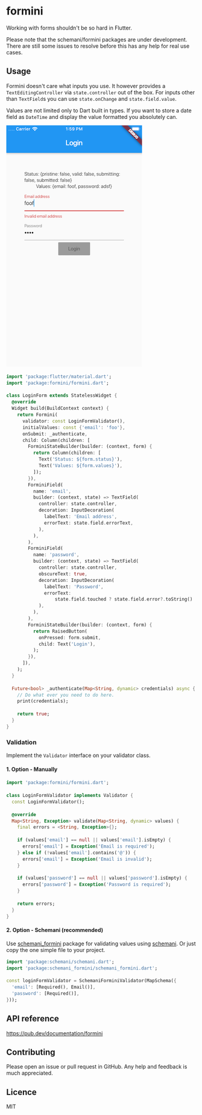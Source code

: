 # formini

Working with forms shouldn't be so hard in Flutter.

Please note that the schemani/formini packages are under development. There are still some issues to resolve before this has any help for real use cases.

## Usage

Formini doesn't care what inputs you use. It however provides a `TextEditingController` via `state.controller` out of the box. For inputs other than `TextField`s you can use `state.onChange` and `state.field.value`.

Values are not limited only to Dart built in types. If you want to store a date field as `DateTime` and display the value formatted you absolutely can.

![Login form using formini](https://raw.githubusercontent.com/vantageoy/formini/master/login-form.png)

```dart
import 'package:flutter/material.dart';
import 'package:formini/formini.dart';

class LoginForm extends StatelessWidget {
  @override
  Widget build(BuildContext context) {
    return Formini(
      validator: const LoginFormValidator(),
      initialValues: const {'email': 'foo'},
      onSubmit: _authenticate,
      child: Column(children: [
        ForminiStateBuilder(builder: (context, form) {
          return Column(children: [
            Text('Status: ${form.status}'),
            Text('Values: ${form.values}'),
          ]);
        }),
        ForminiField(
          name: 'email',
          builder: (context, state) => TextField(
            controller: state.controller,
            decoration: InputDecoration(
              labelText: 'Email address',
              errorText: state.field.errorText,
            ),
          ),
        ),
        ForminiField(
          name: 'password',
          builder: (context, state) => TextField(
            controller: state.controller,
            obscureText: true,
            decoration: InputDecoration(
              labelText: 'Password',
              errorText: 
                  state.field.touched ? state.field.error?.toString() : null,
            ),
          ),
        ),
        ForminiStateBuilder(builder: (context, form) {
          return RaisedButton(
            onPressed: form.submit,
            child: Text('Login'),
          );
        }),
      ]),
    );
  }

  Future<bool> _authenticate(Map<String, dynamic> credentials) async {
    // Do what ever you need to do here.
    print(credentials);
    
    return true;
  }
}
```

### Validation

Implement the `Validator` interface on your validator class.

#### 1. Option - Manually

```dart
import 'package:formini/formini.dart';

class LoginFormValidator implements Validator {
  const LoginFormValidator();

  @override
  Map<String, Exception> validate(Map<String, dynamic> values) {
    final errors = <String, Exception>{};

    if (values['email'] == null || values['email'].isEmpty) {
      errors['email'] = Exception('Email is required');
    } else if (!values['email'].contains('@')) {
      errors['email'] = Exception('Email is invalid');
    }

    if (values['password'] == null || values['password'].isEmpty) {
      errors['password'] = Exception('Password is required');
    }

    return errors;
  }
}
```

#### 2. Option - Schemani (recommended)

Use [schemani_formini](https://pub.dev/packages/schemani_formini) package for validating values using [schemani](https://pub.dev/packages/schemani). Or just copy the one simple file to your project.

```dart
import 'package:schemani/schemani.dart';
import 'package:schemani_formini/schemani_formini.dart';

const loginFormValidator = SchemaniForminiValidator(MapSchema({
  'email': [Required(), Email()],
  'password': [Required()],
}));
```

## API reference

https://pub.dev/documentation/formini

## Contributing

Please open an issue or pull request in GitHub. Any help and feedback is much appreciated.

## Licence

MIT
